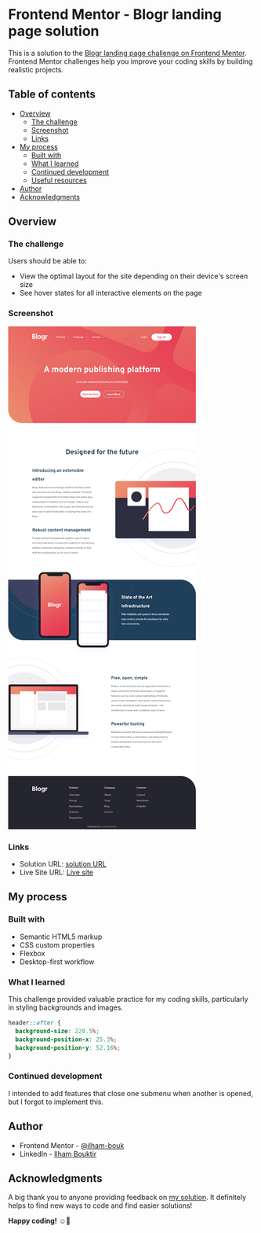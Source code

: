 # Frontend Mentor - Blogr landing page solution

This is a solution to the [Blogr landing page challenge on Frontend Mentor](https://www.frontendmentor.io/challenges/blogr-landing-page-EX2RLAApP). Frontend Mentor challenges help you improve your coding skills by building realistic projects. 

## Table of contents

- [Overview](#overview)
  - [The challenge](#the-challenge)
  - [Screenshot](#screenshot)
  - [Links](#links)
- [My process](#my-process)
  - [Built with](#built-with)
  - [What I learned](#what-i-learned)
  - [Continued development](#continued-development)
  - [Useful resources](#useful-resources)
- [Author](#author)
- [Acknowledgments](#acknowledgments)

## Overview

### The challenge

Users should be able to:

- View the optimal layout for the site depending on their device's screen size
- See hover states for all interactive elements on the page

### Screenshot

![Screenshot of the solution](./design/screenshot.png)

### Links

- Solution URL: [solution URL]()
- Live Site URL: [Live site](https://ilham-bouk.github.io/Blogr_landing_page/)

## My process

### Built with

- Semantic HTML5 markup
- CSS custom properties
- Flexbox
- Desktop-first workflow

### What I learned

This challenge provided valuable practice for my coding skills, particularly in styling backgrounds and images.

```css
header::after {
  background-size: 220.5%;
  background-position-x: 25.3%;
  background-position-y: 52.16%;
}
``` 

### Continued development

I intended to add features that close one submenu when another is opened, but I forgot to implement this.

## Author

- Frontend Mentor - [@ilham-bouk](https://www.frontendmentor.io/profile/ilham-bouk)
- LinkedIn - [Ilham Bouktir](https://www.linkedin.com/in/ilham-bouktir-0b266b31b)

## Acknowledgments

A big thank you to anyone providing feedback on [my solution](). It definitely helps to find new ways to code and find easier solutions!

**Happy coding!** ☺️🚀

